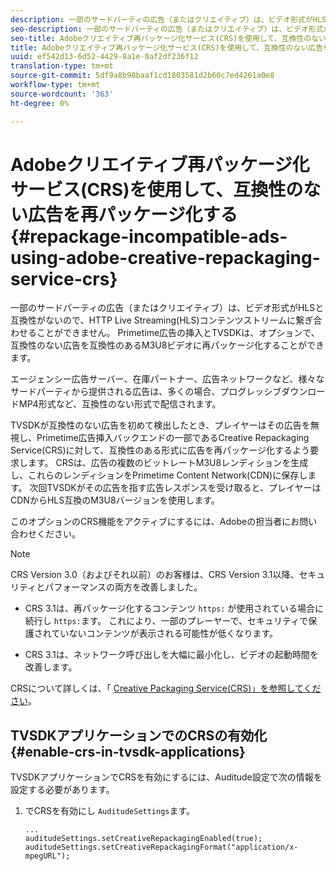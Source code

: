 ```yaml
---
description: 一部のサードパーティの広告（またはクリエイティブ）は、ビデオ形式がHLSと互換性がないので、HTTP Live Streaming(HLS)コンテンツストリームに繋ぎ合わせることができません。 Primetime広告の挿入とTVSDKは、オプションで、互換性のない広告を互換性のあるM3U8ビデオに再パッケージ化することができます。
seo-description: 一部のサードパーティの広告（またはクリエイティブ）は、ビデオ形式がHLSと互換性がないので、HTTP Live Streaming(HLS)コンテンツストリームに繋ぎ合わせることができません。 Primetime広告の挿入とTVSDKは、オプションで、互換性のない広告を互換性のあるM3U8ビデオに再パッケージ化することができます。
seo-title: Adobeクリエイティブ再パッケージ化サービス(CRS)を使用して、互換性のない広告を再パッケージ化する
title: Adobeクリエイティブ再パッケージ化サービス(CRS)を使用して、互換性のない広告を再パッケージ化する
uuid: ef542d13-6d52-4429-8a1e-0af2df236f12
translation-type: tm+mt
source-git-commit: 5df9a8b98baaf1cd1803581d2b60c7ed4261a0e8
workflow-type: tm+mt
source-wordcount: '363'
ht-degree: 0%

---
```



# Adobeクリエイティブ再パッケージ化サービス(CRS)を使用して、互換性のない広告を再パッケージ化する {#repackage-incompatible-ads-using-adobe-creative-repackaging-service-crs}

一部のサードパーティの広告（またはクリエイティブ）は、ビデオ形式がHLSと互換性がないので、HTTP Live Streaming(HLS)コンテンツストリームに繋ぎ合わせることができません。 Primetime広告の挿入とTVSDKは、オプションで、互換性のない広告を互換性のあるM3U8ビデオに再パッケージ化することができます。

エージェンシー広告サーバー、在庫パートナー、広告ネットワークなど、様々なサードパーティから提供される広告は、多くの場合、プログレッシブダウンロードMP4形式など、互換性のない形式で配信されます。

TVSDKが互換性のない広告を初めて検出したとき、プレイヤーはその広告を無視し、Primetime広告挿入バックエンドの一部であるCreative Repackaging Service(CRS)に対して、互換性のある形式に広告を再パッケージ化するよう要求します。 CRSは、広告の複数のビットレートM3U8レンディションを生成し、これらのレンディションをPrimetime Content Network(CDN)に保存します。 次回TVSDKがその広告を指す広告レスポンスを受け取ると、プレイヤーはCDNからHLS互換のM3U8バージョンを使用します。

このオプションのCRS機能をアクティブにするには、Adobeの担当者にお問い合わせください。

>[!NOTE]
>
>CRS Version 3.0（およびそれ以前）のお客様は、CRS Version 3.1以降、セキュリティとパフォーマンスの両方を改善しました。
>
>* CRS 3.1は、再パッケージ化するコンテンツ `https:` が使用されている場合に続行し `https:`ます。 これにより、一部のプレーヤーで、セキュリティで保護されていないコンテンツが表示される可能性が低くなります。
   >
   >
* CRS 3.1は、ネットワーク呼び出しを大幅に最小化し、ビデオの起動時間を改善します。

>



CRSについて詳しくは、「 [Creative Packaging Service(CRS)」を参照してください](../../../../../dynamic-ad-insertion/creative-repackaging-service/crs-overview.md)。

## TVSDKアプリケーションでのCRSの有効化 {#enable-crs-in-tvsdk-applications}

TVSDKアプリケーションでCRSを有効にするには、Auditude設定で次の情報を設定する必要があります。

1. でCRSを有効にし `AuditudeSettings`ます。

   ```
   ... 
   auditudeSettings.setCreativeRepackagingEnabled(true); 
   auditudeSettings.setCreativeRepackagingFormat("application/x-mpegURL"); 
   ```
